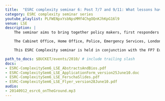 ```yaml
---
title:  "ESRC complexity seminar 6: Post 7/7 and 9/11: What lessons have been learnt on evacuating, following a major disaster? What can state of the art modelling, simulations and a complexity theory approach contribute to policy?"
category: ESRC complexity seminar series
youtube_playlist: PLFWENpxYsbNpsMMf4ChgOQnKJhKpG16l9
venue: LSE
description: |
    The seminar aims to bring together policy makers, first responders and academics. Disasters happen, but can fatalities be reduced through the use of technology and better information to enable evacuees to make life-saving decisions? We cannot set up experiments with real disasters, but we can simulate them on a computer to study evacuation dynamics. The seminar speakers will discuss how first responders deal with such emergencies in practice and how academics model and simulate these disasters. Can these state of the art models help save lives? How can a complexity theory approach help policy makers?

    The Cabinet Office, Home Office, Police, Emergency Services, London Underground and other relevant bodies will be involved as speakers and participants.

    This ESRC Complexity seminar is held in conjunction with the FP7 European project [SOCIONICAL](/projects/socionical.html).

path_to_docs: $BUCKET/events/2010/ # include trailing slash
docs:
- ESRC-ComplexitySem6_LSE_AbstractsAndBios.pdf
- ESRC-ComplexitySem6_LSE_ApplicationForm_version25June10.doc
- ESRC-ComplexitySem6_LSE_FerschaSlides.pdf
- ESRC-ComplexitySem6_LSE_Flyer_version28June10.pdf
audio:
- 20140912_esrc6_onTheGround.mp3
---
```


